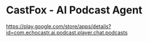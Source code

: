 # CastFox - AI Podcast Agent
https://play.google.com/store/apps/details?id=com.echocastr.ai.podcast.player.chat.podcasts

